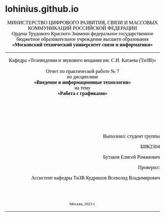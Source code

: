 # lohinius.github.io
<font face="times new roman" size="3" color="black">
<center> МИНИСТЕРСТВО ЦИФРОВОГО РАЗВИТИЯ, СВЯЗИ И МАССОВЫХ КОММУНИКАЦИЙ РОССИЙСКОЙ ФЕДЕРАЦИИ </center>
<center>Ордена Трудового Красного Знамени федеральное государственное бюджетное образовательное учреждение высшего образования </center>
<center> <strong> «Московский технический университет связи и информатики» </strong> </center>

  <hr>
<center> Кафедра «Телевидения и звукового вещания им. С.И. Катаева (ТиЗВ)» </center>
<br>
<center> <font face="times new roman" size="3" color="black"> Отчет по практической работе № 7 </center>
<center>по дисциплине </center>
<center><b>«Введение в информационные технологии»</b></center>
<center>на тему</center>
<center><b>«Работа с графиками»</b> </center>

</font>

  <br><br><br><br><br>
  <p  align="right"> <font face="times new roman" size="3" color="black"> Выполнил: студент группы </p>
  <p  align="right"> <font face="times new roman" size="3" color="black">       БИК2304 </p>
  <p  align="right"> <font face="times new roman" size="3" color="black"> Бутаков Елисей Романович</p>
  <p  align="right"> <font face="times new roman" size="3" color="black"> Проверил:</p>
  <p  align="right"> <font face="times new roman" size="3" color="black"> Ассистент кафедры ТиЗВ Кудряшов Всеволод Владимирович </p>
  <br>
  <br>

  <p  align="center"> <font face="times new roman" size="2" color="black"> Москва, 2023 г. </p>

  <hr>
